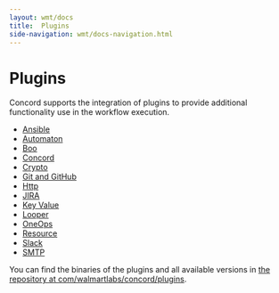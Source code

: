 ```yaml
---
layout: wmt/docs
title:  Plugins
side-navigation: wmt/docs-navigation.html
---
```


# Plugins

Concord supports the integration of plugins to provide additional functionality
use in the workflow execution.

- [Ansible](./ansible.html)
- [Automaton](./automaton.html)
- [Boo](./boo.html)
- [Concord](./concord.html)
- [Crypto](./crypto.html)
- [Git and GitHub](./git.html)
- [Http](./http.html)
- [JIRA](./jira.html)
- [Key Value](./key-value.html)
- [Looper](./looper.html)
- [OneOps](./oneops.html)
- [Resource](./resource.html)
- [Slack](./slack.html)
- [SMTP](./smtp.html)

You can find the binaries of the plugins and all available versions in
[the repository at com/walmartlabs/concord/plugins](https://repository.walmart.com/content/groups/public/com/walmartlabs/concord/plugins/).

